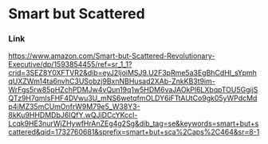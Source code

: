 # Smart but Scattered

### Link

https://www.amazon.com/Smart-but-Scattered-Revolutionary-Executive/dp/1593854455/ref=sr_1_1?crid=3SEZ8Y0XFTVR2&dib=eyJ2IjoiMSJ9.U2F3pRme5a3EgBhCdHI_sYpmhqUXZWm14ta6nvhC3USobzj9BxnNBHusad2XAb-ZnkKB3t9im-WrFgs5rw85pHZchPDMJw4vQun19q1w5HDM6vaJAOkPl6LXbqpTOU5GgijSQTz9H7qmIsFHF4DVwu3U_mNS6wetqfmOLDY6iFTtAUtCo9gk05yWPdcMdp4iMZ35mCUmOnfrW9M79e5_W38Y3-8kKu9HHDMDbJ6IQfY.wQJiDCcYKccl-Lcqk9HE3nurWjZHywfHrAnZEg4g2Sg&dib_tag=se&keywords=smart+but+scattered&qid=1732760681&sprefix=smart+but+sca%2Caps%2C464&sr=8-1